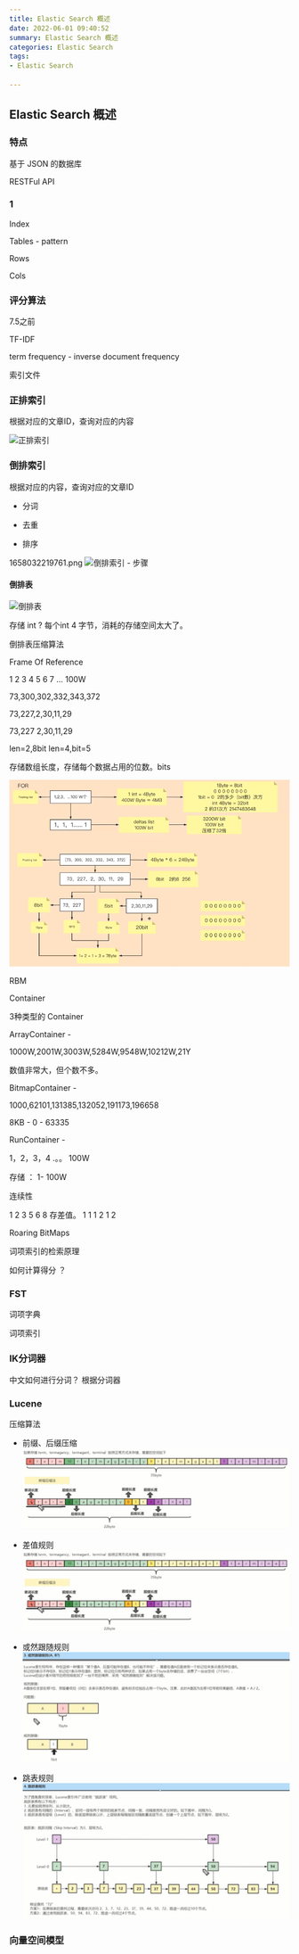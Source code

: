 ```yaml
---
title: Elastic Search 概述
date: 2022-06-01 09:40:52
summary: Elastic Search 概述
categories: Elastic Search
tags:
- Elastic Search 

---
```

## Elastic Search 概述

### 特点

基于 JSON 的数据库


RESTFul API

### 1

Index

Tables - pattern

Rows

Cols


### 评分算法

7.5之前


TF-IDF

term frequency - inverse document frequency


索引文件

### 正排索引

根据对应的文章ID，查询对应的内容

![正排索引](/medias/NoSQL/1658028543507.jpg)


### 倒排索引

根据对应的内容，查询对应的文章ID

- 分词 

- 去重

- 排序

1658032219761.png
![倒排索引 - 步骤](/medias/NoSQL/1658032219761.jpg)


#### 倒排表


![倒排表](/medias/NoSQL/1655910017756.jpg)

存储 int ? 每个int 4 字节，消耗的存储空间太大了。

倒排表压缩算法

Frame Of Reference

1 2 3 4 5 6 7 ... 100W

73,300,302,332,343,372

73,227,2,30,11,29


73,227    2,30,11,29

len=2,8bit   len=4,bit=5

存储数组长度，存储每个数据占用的位数。bits

![倒排表](/medias/NoSQL/1655951386982.png)



RBM

Container

3种类型的 Container


ArrayContainer - 


1000W,2001W,3003W,5284W,9548W,10212W,21Y 

数值非常大，但个数不多。


BitmapContainer -


1000,62101,131385,132052,191173,196658

8KB - 0 - 63335



RunContainer - 

1，2，3，4 .。。 100W

存储 ： 1- 100W

连续性



1  2 3 5 6 8
存差值。
1 1 1 2 1 2


Roaring BitMaps


词项索引的检索原理


如何计算得分 ？





### FST




词项字典

词项索引


### IK分词器


中文如何进行分词？ 根据分词器 




### Lucene


压缩算法 

- 前缀、后缀压缩
  ![前缀、后缀压缩](/medias/NoSQL/1658070210394.png)

- 差值规则
  ![差值规则](/medias/NoSQL/1658070210394.png)

- 或然跟随规则
  ![或然跟随规则](/medias/NoSQL/1658070933470.png)

- 跳表规则
  ![跳表规则](/medias/NoSQL/1658071153490.png)


### 向量空间模型

